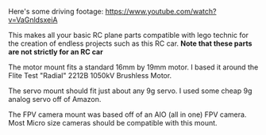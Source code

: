 Here's some driving footage: https://www.youtube.com/watch?v=VaGnldsxeiA

This makes all your basic RC plane parts compatible with lego technic for the creation of endless projects such as this RC car. **Note that these parts are not strictly for an RC car**

The motor mount fits a standard 16mm by 19mm motor. I based it around the Flite Test "Radial" 2212B 1050kV Brushless Motor.

The servo mount should fit just about any 9g servo. I used some cheap 9g analog servo off of Amazon. 

The FPV camera mount was based off of an AIO (all in one) FPV camera. Most Micro size cameras should be compatible with this mount. 
